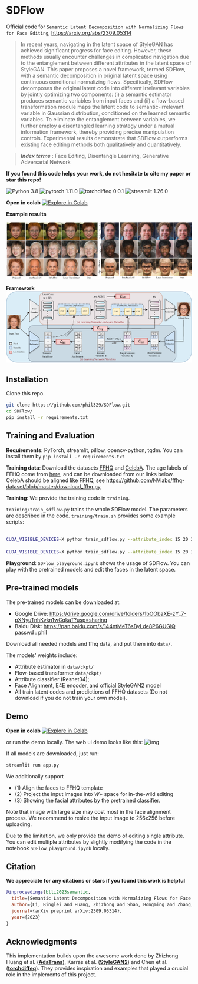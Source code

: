 # SDFlow

Official code for `Semantic Latent Decomposition with Normalizing Flows for Face Editing`, https://arxiv.org/abs/2309.05314

> In recent years, navigating in the latent space of StyleGAN has achieved significant progress for face editing. However, these methods usually encounter challenges in complicated navigation due to the entanglement between different attributes in the latent space of StyleGAN. This paper proposes a novel framework, termed SDFlow, with a semantic decomposition in original latent space using continuous conditional normalizing flows. Specifically, SDFlow decomposes the original latent code into different irrelevant variables by jointly optimizing two components: (i) a semantic estimator produces semantic variables from input faces and (ii) a flow-based transformation module maps the latent code to semantic-irrelevant variable in Gaussian distribution, conditioned on the learned semantic variables. To eliminate the entanglement between variables, we further employ a disentangled learning strategy under a mutual information framework, thereby providing precise manipulation controls. Experimental results demonstrate that SDFlow outperforms existing face editing methods both qualitatively and quantitatively.

> ***Index terms*** : Face Editing, Disentangle Learning, Generative Adversarial Network

**If you found this code helps your work, do not hesitate to cite my paper or star this repo!**

![Python 3.8](https://img.shields.io/badge/Python-3.8-green.svg?style=plastic) ![pytorch 1.11.0](https://img.shields.io/badge/Pytorch-1.11.0-green.svg?style=plastic) ![torchdiffeq 0.0.1](https://img.shields.io/badge/Torchdiffeq-0.0.1-green.svg?style=plastic) ![streamlit 1.26.0](https://img.shields.io/badge/streamlit-1.26.0-green.svg?style=plastic)

**Open in colab** [![Explore in Colab](https://colab.research.google.com/assets/colab-badge.svg)](https://colab.research.google.com/github/phil329/SDFlow/blob/main/SDFlow_playground.ipynb)

**Example results**

![1](assert/showcases.png)

**Framework**
![2](assert/framework.png)

## Installation

Clone this repo.

```bash
git clone https://github.com/phil329/SDFlow.git
cd SDFlow/
pip install -r requirements.txt
```

## Training and Evaluation

**Requirements**: PyTorch, streamlit, pillow, opencv-python, tqdm. You can install them by
`pip install -r requirements.txt`

**Training data**: Download the datasets [FFHQ](https://github.com/NVlabs/ffhq-dataset) and [CelebA](https://mmlab.ie.cuhk.edu.hk/projects/CelebA.html). The age labels of FFHQ come from [here](https://github.com/royorel/Lifespan_Age_Transformation_Synthesis/tree/master), and can be downloaded from our links below. CelebA should be aligned like FFHQ, see https://github.com/NVlabs/ffhq-dataset/blob/master/download_ffhq.py

**Training**: We provide the training code in `training`.

`training/train_sdflow.py` trains the whole SDFlow model. The parameters are described in the code.
`training/train.sh` provides some example scripts:

```sh

CUDA_VISIBLE_DEVICES=X python train_sdflow.py --attribute_index 15 20 39 

CUDA_VISIBLE_DEVICES=X python train_sdflow.py --attribute_index 15 20 31 33 39 
```

**Playground**: `SDFlow_playground.ipynb` shows the usage of SDFlow. You can play with the pretrained models and edit the faces in the latent space.

## Pre-trained models

The pre-trained models can be downloaded at:

* Google Drive: https://drive.google.com/drive/folders/1bOObaXE-zY_7-pXNyuTnhKvkn1wCqkaT?usp=sharing
* Baidu Disk: https://pan.baidu.com/s/144ntMeT6sByLde8P6GUGlQ  passwd : phil

Download all needed models and ffhq data, and put them into `data/`.

The models' weights include:

- Attribute estimator in `data/ckpt/`
- Flow-based transformer `data/ckpt/`
- Attribute classifier (Resnet34);
- Face Alignment, E4E encoder, and official StyleGAN2 model
- All train latent codes and predictions of FFHQ datasets (Do not download if you do not train your own model).

## Demo

**Open in colab** [![Explore in Colab](https://colab.research.google.com/assets/colab-badge.svg)](https://colab.research.google.com/github/phil329/SDFlow/blob/main/SDFlow_playground.ipynb)

or run the demo locally. The web ui demo looks like this:
![img](assert/demo_720p.gif)

If all models are downloaded, just run:

```sh
streamlit run app.py
```

We additionally support

- (1) Align the faces to FFHQ template
- (2) Project the input images into $W+$ space for in-the-wild editing
- (3) Showing the facial attributes by the pretrained classifier.

Note that image with large size may cost most in the face alignment process. We recommend to resize the input image to 256x256 before uploading.

Due to the limitation, we only provide the demo of editing single attribute. You can edit multiple attributes by slightly modifying the code in the notebook `SDFlow_playground.ipynb` locally.

## Citation

**We appreciate for any citations or stars if you found this work is helpful**


```bibtex
@inproceedings{blli2023semantic,
  title={Semantic Latent Decomposition with Normalizing Flows for Face Editing},
  author={Li, Binglei and Huang, Zhizhong and Shan, Hongming and Zhang, Junping},
  journal={arXiv preprint arXiv:2309.05314},
  year={2023}
}
```

## Acknowledgments

This implementation builds upon the awesome work done by Zhizhong Huang et al. (**[AdaTrans](https://github.com/Hzzone/AdaTrans)**), Karras et al. (**[StyleGAN2](https://github.com/NVlabs/stylegan2)**) and Chen et al. (**[torchdiffeq](https://github.com/rtqichen/torchdiffeq)**).  They provides inspiration and examples that played a crucial role in the implements of this project.
